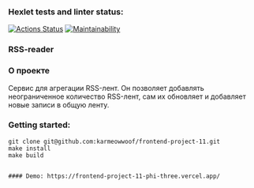 ### Hexlet tests and linter status:
[![Actions Status](https://github.com/karmeowwoof/frontend-project-11/workflows/hexlet-check/badge.svg)](https://github.com/karmeowwoof/frontend-project-11/actions)
[![Maintainability](https://api.codeclimate.com/v1/badges/d000ec9653c5b7b3feda/maintainability)](https://codeclimate.com/github/karmeowwoof/frontend-project-11/maintainability)

### RSS-reader
### О проекте

Сервис для агрегации RSS-лент. Он позволяет добавлять неограниченное количество RSS-лент, сам их обновляет и добавляет новые записи в общую ленту.

### Getting started:
```
git clone git@github.com:karmeowwoof/frontend-project-11.git
make install
make build


#### Demo: https://frontend-project-11-phi-three.vercel.app/